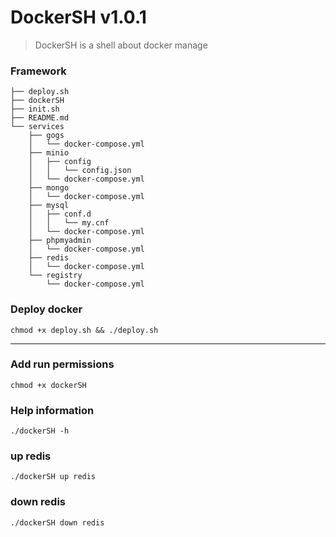 # DockerSH v1.0.1

> DockerSH is a shell about docker manage

### Framework
```
├── deploy.sh
├── dockerSH
├── init.sh
├── README.md
└── services
    ├── gogs
    │   └── docker-compose.yml
    ├── minio
    │   ├── config
    │   │   └── config.json
    │   └── docker-compose.yml
    ├── mongo
    │   └── docker-compose.yml
    ├── mysql
    │   ├── conf.d
    │   │   └── my.cnf
    │   └── docker-compose.yml
    ├── phpmyadmin
    │   └── docker-compose.yml
    ├── redis
    │   └── docker-compose.yml
    └── registry
        └── docker-compose.yml
```

### Deploy docker
`chmod +x deploy.sh && ./deploy.sh`

----------------------------------

### Add run permissions
`chmod +x dockerSH`

### Help information
`./dockerSH -h`

### up redis
`./dockerSH up redis`

### down redis
`./dockerSH down redis`
